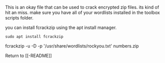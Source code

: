 This is an okay file that can be used to crack encrypted zip files. its kind of hit an miss. make sure you have all of your wordlists installed in the toolbox scripts folder.

you can install fcrackzip using the apt install manager. 

	sudo apt install fcrackzip
	


fcrackzip -u -D -p '/usr/share/wordlists/rockyou.txt' numbers.zip

Return to [[-README]]


